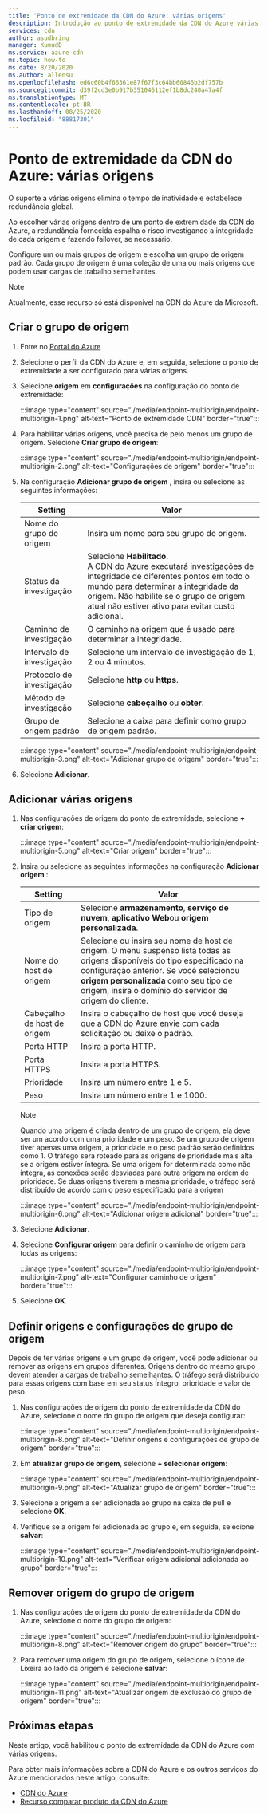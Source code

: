 ```yaml
---
title: 'Ponto de extremidade da CDN do Azure: várias origens'
description: Introdução ao ponto de extremidade da CDN do Azure várias origens.
services: cdn
author: asudbring
manager: KumudD
ms.service: azure-cdn
ms.topic: how-to
ms.date: 8/20/2020
ms.author: allensu
ms.openlocfilehash: ed6c60b4f66361e87f67f3c64bb60846b2df757b
ms.sourcegitcommit: d39f2cd3e0b917b351046112ef1b8dc240a47a4f
ms.translationtype: MT
ms.contentlocale: pt-BR
ms.lasthandoff: 08/25/2020
ms.locfileid: "88817301"
---
```

# <a name="azure-cdn-endpoint-multi-origin"></a>Ponto de extremidade da CDN do Azure: várias origens

O suporte a várias origens elimina o tempo de inatividade e estabelece redundância global. 

Ao escolher várias origens dentro de um ponto de extremidade da CDN do Azure, a redundância fornecida espalha o risco investigando a integridade de cada origem e fazendo failover, se necessário.

Configure um ou mais grupos de origem e escolha um grupo de origem padrão. Cada grupo de origem é uma coleção de uma ou mais origens que podem usar cargas de trabalho semelhantes.

> [!NOTE]
> Atualmente, esse recurso só está disponível na CDN do Azure da Microsoft. 

## <a name="create-the-origin-group"></a>Criar o grupo de origem

1. Entre no [Portal do Azure](https://portal.azure.com)

2. Selecione o perfil da CDN do Azure e, em seguida, selecione o ponto de extremidade a ser configurado para várias origens.

3. Selecione **origem** em **configurações** na configuração do ponto de extremidade:

    :::image type="content" source="./media/endpoint-multiorigin/endpoint-multiorigin-1.png" alt-text="Ponto de extremidade CDN" border="true":::

4. Para habilitar várias origens, você precisa de pelo menos um grupo de origem. Selecione **Criar grupo de origem**:

    :::image type="content" source="./media/endpoint-multiorigin/endpoint-multiorigin-2.png" alt-text="Configurações de origem" border="true":::

5. Na configuração **Adicionar grupo de origem** , insira ou selecione as seguintes informações:

   | Setting           | Valor                                                                 |
   |-------------------|-----------------------------------------------------------------------|
   | Nome do grupo de origem | Insira um nome para seu grupo de origem.                                   |
   | Status da investigação      | Selecione **Habilitado**. </br> A CDN do Azure executará investigações de integridade de diferentes pontos em todo o mundo para determinar a integridade da origem. Não habilite se o grupo de origem atual não estiver ativo para evitar custo adicional.
   | Caminho de investigação        | O caminho na origem que é usado para determinar a integridade. |
   | Intervalo de investigação    | Selecione um intervalo de investigação de 1, 2 ou 4 minutos.                        |
   | Protocolo de investigação    | Selecione **http** ou **https**.                                         |
   | Método de investigação      | Selecione **cabeçalho** ou **obter**.                                           |
   | Grupo de origem padrão | Selecione a caixa para definir como grupo de origem padrão.
    
   :::image type="content" source="./media/endpoint-multiorigin/endpoint-multiorigin-3.png" alt-text="Adicionar grupo de origem" border="true":::

6. Selecione **Adicionar**.

## <a name="add-multiple-origins"></a>Adicionar várias origens

1. Nas configurações de origem do ponto de extremidade, selecione **+ criar origem**:

    :::image type="content" source="./media/endpoint-multiorigin/endpoint-multiorigin-5.png" alt-text="Criar origem" border="true":::

2. Insira ou selecione as seguintes informações na configuração **Adicionar origem** :

   | Setting           | Valor                                                                 |
   |-------------------|-----------------------------------------------------------------------|
   | Tipo de origem | Selecione **armazenamento**, **serviço de nuvem**, **aplicativo Web**ou **origem personalizada**.                                   |
   | Nome do host de origem        | Selecione ou insira seu nome de host de origem.  O menu suspenso lista todas as origens disponíveis do tipo especificado na configuração anterior. Se você selecionou **origem personalizada** como seu tipo de origem, insira o domínio do servidor de origem do cliente. |
   | Cabeçalho de host de origem    | Insira o cabeçalho de host que você deseja que a CDN do Azure envie com cada solicitação ou deixe o padrão.                        |
   | Porta HTTP   | Insira a porta HTTP.                                         |
   | Porta HTTPS     | Insira a porta HTTPS.                                           |
   | Prioridade    | Insira um número entre 1 e 5.       |
   | Peso      | Insira um número entre 1 e 1000.   |

    > [!NOTE]
    > Quando uma origem é criada dentro de um grupo de origem, ela deve ser um acordo com uma prioridade e um peso. Se um grupo de origem tiver apenas uma origem, a prioridade e o peso padrão serão definidos como 1. O tráfego será roteado para as origens de prioridade mais alta se a origem estiver íntegra. Se uma origem for determinada como não íntegra, as conexões serão desviadas para outra origem na ordem de prioridade. Se duas origens tiverem a mesma prioridade, o tráfego será distribuído de acordo com o peso especificado para a origem 

    :::image type="content" source="./media/endpoint-multiorigin/endpoint-multiorigin-6.png" alt-text="Adicionar origem adicional" border="true":::

3. Selecione **Adicionar**.

4. Selecione **Configurar origem** para definir o caminho de origem para todas as origens:

    :::image type="content" source="./media/endpoint-multiorigin/endpoint-multiorigin-7.png" alt-text="Configurar caminho de origem" border="true":::

5. Selecione **OK**.

## <a name="configure-origins-and-origin-group-settings"></a>Definir origens e configurações de grupo de origem

Depois de ter várias origens e um grupo de origem, você pode adicionar ou remover as origens em grupos diferentes. Origens dentro do mesmo grupo devem atender a cargas de trabalho semelhantes. O tráfego será distribuído para essas origens com base em seu status Íntegro, prioridade e valor de peso. 

1. Nas configurações de origem do ponto de extremidade da CDN do Azure, selecione o nome do grupo de origem que deseja configurar:

    :::image type="content" source="./media/endpoint-multiorigin/endpoint-multiorigin-8.png" alt-text="Definir origens e configurações de grupo de origem" border="true":::

2. Em **atualizar grupo de origem**, selecione **+ selecionar origem**:

    :::image type="content" source="./media/endpoint-multiorigin/endpoint-multiorigin-9.png" alt-text="Atualizar grupo de origem" border="true":::

4. Selecione a origem a ser adicionada ao grupo na caixa de pull e selecione **OK**.

5. Verifique se a origem foi adicionada ao grupo e, em seguida, selecione **salvar**:

    :::image type="content" source="./media/endpoint-multiorigin/endpoint-multiorigin-10.png" alt-text="Verificar origem adicional adicionada ao grupo" border="true":::

## <a name="remove-origin-from-origin-group"></a>Remover origem do grupo de origem

1. Nas configurações de origem do ponto de extremidade da CDN do Azure, selecione o nome do grupo de origem:

    :::image type="content" source="./media/endpoint-multiorigin/endpoint-multiorigin-8.png" alt-text="Remover origem do grupo" border="true":::

2. Para remover uma origem do grupo de origem, selecione o ícone de Lixeira ao lado da origem e selecione **salvar**:

    :::image type="content" source="./media/endpoint-multiorigin/endpoint-multiorigin-11.png" alt-text="Atualizar origem de exclusão do grupo de origem" border="true":::

## <a name="next-steps"></a>Próximas etapas
Neste artigo, você habilitou o ponto de extremidade da CDN do Azure com várias origens.

Para obter mais informações sobre a CDN do Azure e os outros serviços do Azure mencionados neste artigo, consulte:

* [CDN do Azure](./cdn-overview.md)
* [Recurso comparar produto da CDN do Azure](./cdn-features.md)
